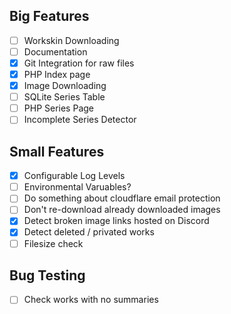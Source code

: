 ## Big Features
- [ ] Workskin Downloading
- [ ] Documentation
- [X] Git Integration for raw files
- [X] PHP Index page
- [X] Image Downloading
- [ ] SQLite Series Table
- [ ] PHP Series Page
- [ ] Incomplete Series Detector

## Small Features
- [X] Configurable Log Levels
- [ ] Environmental Varuables?
- [ ] Do something about cloudflare email protection
- [ ] Don't re-download already downloaded images
- [X] Detect broken image links hosted on Discord
- [X] Detect deleted / privated works
- [ ] Filesize check

## Bug Testing
- [ ] Check works with no summaries
